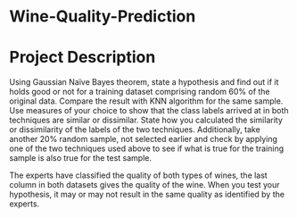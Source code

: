 # Wine-Quality-Prediction

# Project Description
Using Gaussian Naïve Bayes theorem, state a hypothesis and find out if it holds good or not for a training dataset comprising random 60% of the original data. Compare the result with KNN algorithm for the same sample. Use measures of your choice to show that the class labels arrived at in both techniques are similar or dissimilar. State how you calculated the similarity or dissimilarity of the labels of the two techniques. Additionally, take another 20% random sample, not selected earlier and check by applying one of the two techniques used above to see if what is true for the training sample is also true for the test sample.

The experts have classified the quality of both types of wines, the last column in both datasets gives the quality of the wine. When you test your hypothesis, it may or may not result in the same quality as identified by the experts.
